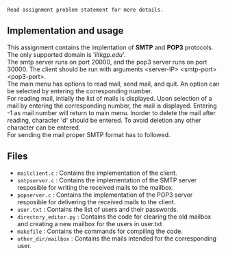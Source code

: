 ```
Read assignment problem statement for more details.
```
## Implementation and usage
This assignment contains the implentation of **SMTP** and **POP3** protocols. The only supported domain is '_iitkgp.edu_'.
<br>
The smtp server runs on port 20000, and the pop3 server runs on port 30000. The client should be run with arguments \<server-IP\> \<smtp-port\> \<pop3-port\>. 
<br>
The main menu has options to read mail, send mail, and quit. An option can be selected by entering the corresponding number.
<br>
For reading mail, intially the list of mails is displayed. Upon selection of a mail by entering the corresponding number, the mail is displayed. Entering -1 as mail number will return to main menu. Inorder to delete the mail after reading, character 'd' should be entered. To avoid deletion any other character can be entered.
<br>
For sending the mail proper SMTP format has to followed.

## Files
- `mailclient.c` : Contains the implementation of the client.
- `smtpserver.c` : Contains the implementation of the SMTP server resposible for writing the received mails to the mailbox.
- `popserver.c` : Contains the implementation of the POP3 server resposible for delivering the received mails to the client.
- `user.txt` : Contains the list of users and their passwords.
- `directory_editor.py` : Contains the code for clearing the old mailbox and creating a new mailbox for the users in user.txt
- `makefile` : Contains the commands for compiling the code.
- `other_dir/mailbox` : Contains the mails intended for the corresponding user.